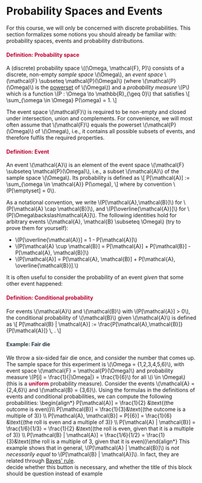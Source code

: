 # Probability Spaces and Events

<p>For this course, we will only be concerned with discrete probabilities. This section formalizes some notions you should already be familiar with: probability spaces, events and probability distributions.</p>
<div class="content-box pad-box-mini border border-trbl border-round">
<h4 style="color: #bc0031;"><strong>Definition: Probability space</strong></h4>
A (discrete) probability space \((\Omega, \mathcal{F}, P)\) consists of a discrete, non-empty <i>sample space</i> \(\Omega\), an <i>event space</i> \(\mathcal{F} \subseteq \mathcal{P}(\Omega)\) (where \(\mathcal{P}(\Omega)\) is the <a href="https://en.wikipedia.org/wiki/Power_set">powerset</a> of \(\Omega\)) and a <i>probability measure</i> \(P\) which is a function \(P : \Omega \to \mathbb{R}_{\geq 0}\) that satisfies \[ \sum_{\omega \in \Omega} P(\omega) = 1. \]</div>
<p>The event space \(\mathcal{F}\) is required to be non-empty and closed under intersection, union and complements. For convenience, we will most often assume that \(\mathcal{F}\) equals the powerset \(\mathcal{P}(\Omega)\) of \(\Omega\), i.e., it contains all possible subsets of events, and therefore fulfils the required properties.</p>
<div class="content-box pad-box-mini border border-trbl border-round">
<h4 style="color: #bc0031;"><strong>Definition: Event</strong></h4>
An event \(\mathcal{A}\) is an element of the event space \(\mathcal{F} \subseteq \mathcal{P}(\Omega)\), i.e., a subset \(\mathcal{A}\) of the sample space \(\Omega\). Its probability is defined as \[ P[\mathcal{A}] := \sum_{\omega \in \mathcal{A}} P(\omega), \] where by convention \(P[\emptyset] = 0\).</div>
<p>As a notational convention, we write \(P[\mathcal{A},\mathcal{B}]\) for \(P[\mathcal{A} \cap \mathcal{B}]\), and \(P[\overline{\mathcal{A}}]\) for \(P[\Omega\backslash\mathcal{A}]\). The following identities hold for arbitrary events \(\mathcal{A}, \mathcal{B} \subseteq \Omega\) (try to prove them for yourself):</p>
<ul>
<li>\(P[\overline{\mathcal{A}}] = 1 - P[\mathcal{A}]\)</li>
<li>\(P[\mathcal{A} \cup \mathcal{B}] = P[\mathcal{A}] + P[\mathcal{B}] - P[\mathcal{A}, \mathcal{B}]\)</li>
<li>\(P[\mathcal{A}] = P[\mathcal{A}, \mathcal{B}] + P[\mathcal{A}, \overline{\mathcal{B}}].\)</li>
</ul>
<p>It is often useful to consider the probability of an event <i>given</i> that some other event happened:</p>
<div class="content-box pad-box-mini border border-trbl border-round">
<h4 style="color: #bc0031;"><strong>Definition: Conditional probability</strong></h4>
For events \(\mathcal{A}\) and \(\mathcal{B}\) with \(P[\mathcal{A}] &gt; 0\), the conditional probability of \(\mathcal{B}\) given \(\mathcal{A}\) is defined as \[ P[\mathcal{B} | \mathcal{A}] := \frac{P[\mathcal{A},\mathcal{B}]}{P[\mathcal{A}]} \, . \]</div>
<div class="content-box pad-box-mini border border-trbl border-round">
<h4 style="color: #2d3b45;"><strong>Example: Fair die</strong></h4>
We throw a six-sided fair die once, and consider the number that comes up. The sample space for this experiment is \(\Omega = {1,2,3,4,5,6}\), with event space \(\mathcal{F} = \mathcal{P}(\Omega)\) and probability measure \(P[i] = \frac{1}{|\Omega|} = \frac{1}{6}\) for all \(i \in \Omega\) (this is a <span style="color: #bc0031;"><strong>uniform</strong></span> probability measure). Consider the events \(\mathcal{A} = {2,4,6}\) and \(\mathcal{B} = {3,6}\). Using the formulas in the definitions of events and conditional probabilities, we can compute the following probabilities: \begin{align*} P[\mathcal{A}] = \frac{1}{2} &amp;\text{(the outcome is even)}\\ P[\mathcal{B}] = \frac{1}{3}&amp;\text{(the outcome is a multiple of 3)} \\ P[\mathcal{A}, \mathcal{B}] = P[{6}] = \frac{1}{6} &amp;\text{(the roll is even and a multiple of 3)} \\ P[\mathcal{A} | \mathcal{B}] = \frac{1/6}{1/3} = \frac{1}{2} &amp;\text{(the roll is even, given that it is a multiple of 3)} \\ P[\mathcal{B} | \mathcal{A}] = \frac{1/6}{1/2} = \frac{1}{3}&amp;\text{(the roll is a multiple of 3, given that it is even)}\end{align*} This example shows that in general, \(P[\mathcal{A} | \mathcal{B}]\) is <i>not necessarily equal</i> to \(P[\mathcal{B} | \mathcal{A}]\). In fact, they are related through <a href="https://en.wikipedia.org/wiki/Bayes'_theorem">Bayes' rule</a>.
<div id="group1" style="">
<div class="content-box">decide whether this button is necessary, and whether the title of this block should be question instead of example</div>
</div>
</div>